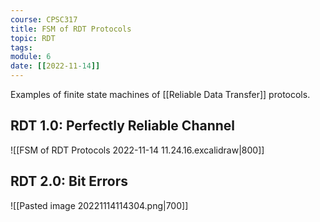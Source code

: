 ```yaml
---
course: CPSC317
title: FSM of RDT Protocols
topic: RDT
tags:
module: 6
date: [[2022-11-14]]
---
```


Examples of finite state machines of [[Reliable Data Transfer]] protocols.

## RDT 1.0: Perfectly Reliable Channel

![[FSM of RDT Protocols 2022-11-14 11.24.16.excalidraw|800]]

## RDT 2.0: Bit Errors

![[Pasted image 20221114114304.png|700]]